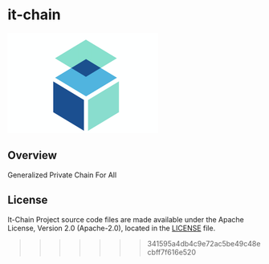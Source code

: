 # it-chain
<img src="./images/logo.png" width="300px" height="200px">

## Overview

Generalized Private Chain For All

## License

It-Chain Project source code files are made available under the Apache License, Version 2.0 (Apache-2.0), located in the [LICENSE](LICENSE) file.
>>>>>>> 341595a4db4c9e72ac5be49c48ecbff7f616e520
